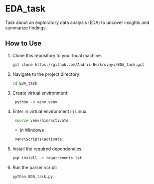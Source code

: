 # EDA_task
Task about an exploratory data analysis (EDA) to uncover insights and summarize findings.

## How to Use

1. Clone this repository to your local machine.

    ```bash
    git clone https://github.com/Andrii-Bezkrovnyi/EDA_task.git
    ```

2. Navigate to the project directory:

    ```bash
    cd EDA_task
    ```

3. Create virtual environment:

   ```bash
    python -m venv venv
   ```
4. Enter in virtual environment in Linux:

   ```bash
    source venv/bin/activate
   ```
   - in Windows
   ```bash
    venv\Scripts\activate
   ```
5. Install the required dependencies:

    ```bash
    pip install -r requirements.txt
    ```

8. Run the parser script:

    ```bash
    python EDA_task.py
    ```